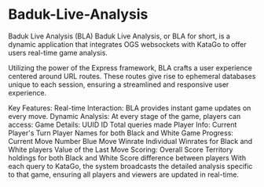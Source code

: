 # Baduk-Live-Analysis

Baduk Live Analysis (BLA)
Baduk Live Analysis, or BLA for short, is a dynamic application that integrates OGS websockets with KataGo to offer users real-time game analysis.

Utilizing the power of the Express framework, BLA crafts a user experience centered around URL routes. These routes give rise to ephemeral databases unique to each session, ensuring a streamlined and responsive user experience.

Key Features:
Real-time Interaction: BLA provides instant game updates on every move.
Dynamic Analysis: At every stage of the game, players can access:
  Game Details:
    UUID
    ID
  Total queries made
    Player Info:
    Current Player's Turn
    Player Names for both Black and White
  Game Progress:
    Current Move Number
    Blue Move
    Winrate
    Individual Winrates for Black and White players
    Value of the Last Move
  Scoring:
    Overall Score
    Territory holdings for both Black and White
    Score difference between players
With each query to KataGo, the system broadcasts the detailed analysis specific to that game, ensuring all players and viewers are updated in real-time.
